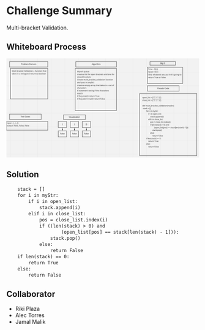 # Challenge Summary
Multi-bracket Validation.
## Whiteboard Process
![WhiteBoard](CodeChallenge13.png)
## Solution
        stack = []
        for i in myStr:
            if i in open_list:
                stack.append(i)
            elif i in close_list:
                pos = close_list.index(i)
                if ((len(stack) > 0) and
                        (open_list[pos] == stack[len(stack) - 1])):
                    stack.pop()
                else:
                    return False
        if len(stack) == 0:
            return True
        else:
            return False

## Collaborator
- Riki Plaza
- Alec Torres
- Jamal Malik
